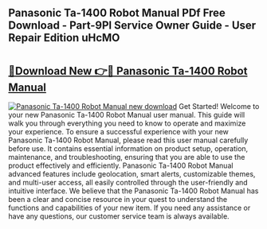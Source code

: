 ## Panasonic Ta-1400 Robot Manual PDf Free Download - Part-9Pl Service Owner Guide - User Repair Edition uHcMO

# <h2><a href="http://cf19192.oget.top/?id=Panasonic+Ta-1400+Robot+Manual">🔗Download New 👉🔴 Panasonic Ta-1400 Robot Manual</a></h2>

[![Panasonic Ta-1400 Robot Manual new download](https://i.imgur.com/5g1atiW.png)](http://cf19192.oget.top/?id=Panasonic+Ta-1400+Robot+Manual)
Get Started! Welcome to your new Panasonic Ta-1400 Robot Manual user manual. This guide will walk you through everything you need to know to operate and maximize your experience. To ensure a successful experience with your new Panasonic Ta-1400 Robot Manual, please read this user manual carefully before use. It contains essential information on product setup, operation, maintenance, and troubleshooting, ensuring that you are able to use the product effectively and efficiently. Panasonic Ta-1400 Robot Manual advanced features include geolocation, smart alerts, customizable themes, and multi-user access, all easily controlled through the user-friendly and intuitive interface. We believe that the Panasonic Ta-1400 Robot Manual has been a clear and concise resource in your quest to understand the functions and capabilities of your new item. If you need any assistance or have any questions, our customer service team is always available.
